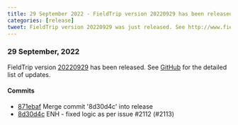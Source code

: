```yaml
---
title: 29 September 2022 - FieldTrip version 20220929 has been released
categories: [release]
tweet: FieldTrip version 20220929 was just released. See http://www.fieldtriptoolbox.org/#29-september-2022
---
```


### 29 September, 2022

FieldTrip version [20220929](http://github.com/fieldtrip/fieldtrip/releases/tag/20220929) has been released.
See [GitHub](https://github.com/fieldtrip/fieldtrip/compare/20220925...20220929) for the detailed list of updates.

#### Commits

- [871ebaf](http://github.com/fieldtrip/fieldtrip/commit/871ebaf) Merge commit '8d30d4c' into release
- [8d30d4c](http://github.com/fieldtrip/fieldtrip/commit/8d30d4c) ENH - fixed logic as per issue #2112 (#2113)
